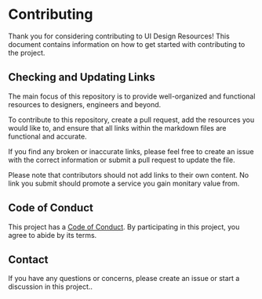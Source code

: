 # Contributing

Thank you for considering contributing to UI Design Resources! This document contains information on how to get started with contributing to the project.

## Checking and Updating Links

The main focus of this repository is to provide well-organized and functional resources to designers, engineers and beyond. 

To contribute to this repository, create a pull request, add the resources you would like to, and ensure that all links within the markdown files are functional and accurate. 

If you find any broken or inaccurate links, please feel free to create an issue with the correct information or submit a pull request to update the file.

Please note that contributors should not add links to their own content. No link you submit should promote a service you gain monitary value from.

## Code of Conduct

This project has a [Code of Conduct](coming-soon). By participating in this project, you agree to abide by its terms.

## Contact

If you have any questions or concerns, please create an issue or start a discussion in this project..
